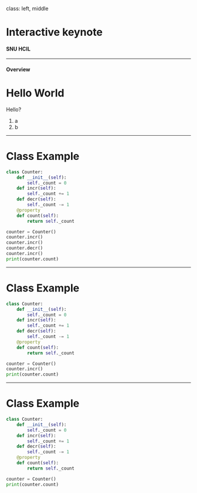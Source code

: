 class: left, middle

# Interactive keynote

#### SNU HCIL 

---

#### Overview
# Hello World

Hello?

1. a
2. b

---

# Class Example

```python
class Counter:
    def __init__(self):
        self._count = 0
    def incr(self):
        self._count += 1
    def decr(self):
        self._count -= 1
    @property
    def count(self):
        return self._count

counter = Counter()
counter.incr()
counter.incr()
counter.decr()
counter.incr()
print(counter.count)
```

---

# Class Example

```python
class Counter:
    def __init__(self):
        self._count = 0
    def incr(self):
        self._count += 1
    def decr(self):
        self._count -= 1
    @property
    def count(self):
        return self._count

counter = Counter()
counter.incr()
print(counter.count)
```

---

# Class Example

```python
class Counter:
    def __init__(self):
        self._count = 0
    def incr(self):
        self._count += 1
    def decr(self):
        self._count -= 1
    @property
    def count(self):
        return self._count

counter = Counter()
print(counter.count)
```